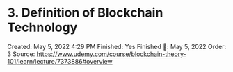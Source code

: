 # 3. Definition of Blockchain Technology

Created: May 5, 2022 4:29 PM
Finished: Yes
Finished 📅: May 5, 2022
Order: 3
Source: https://www.udemy.com/course/blockchain-theory-101/learn/lecture/7373886#overview